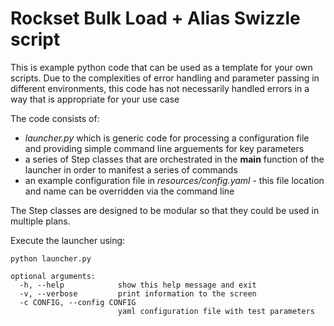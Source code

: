# Rockset Bulk Load + Alias Swizzle script

This is example python code that can be used as a template for your own scripts. 
Due to the complexities of error handling and parameter passing in different environments,
this code has not necessarily handled errors in a way that is appropriate for your use case


The code consists of:
- *launcher.py* which is generic code for processing a configuration file and providing simple command line arguements for key parameters
- a series of Step classes that are orchestrated in the __main__ function of the launcher in order to manifest a series of commands
- an example configuration file in *resources/config.yaml* - this file location and name can be overridden via the command line

The Step classes are designed to be modular so that they could be used in multiple plans.

Execute the launcher using:
```
python launcher.py

optional arguments:
  -h, --help            show this help message and exit
  -v, --verbose         print information to the screen
  -c CONFIG, --config CONFIG
                        yaml configuration file with test parameters
```